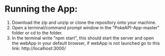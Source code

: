# Running the App:

1. Download the zip and unzip or clone the repository onto your machine.
2. Open a terminal/command prompt window in the "PokeAPI-App-master" folder or cd to the folder.
3. In the terminal write "npm start", this should start the server and open the webApp in your default browser, if webApp is not launched go to this link: http://localhost:3000/
